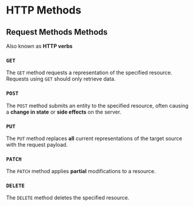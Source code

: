 # HTTP Methods

## Request Methods Methods

Also known as __HTTP verbs__

### `GET`

The `GET` method requests a representation of the specified resource.\
Requests using `GET` should only retrieve data.

### `POST`

The `POST` method submits an entity to the specified resource, often causing a __change in state__ or __side effects__ on the server.

### `PUT`

The `PUT` method replaces __all__ current representations of the target source with the request payload.

### `PATCH`

The `PATCH` method applies __partial__ modifications to a resource.

### `DELETE`

The `DELETE` method deletes the specified resource.